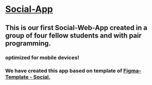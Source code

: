 # [Social-App](https://social-app-ashy.vercel.app/)

## This is our first Social-Web-App created in a group of four fellow students and with pair programming. 
### optimized for mobile devices!
### We have created this app based on template of [Figma-Template - Social.](https://www.figma.com/community/file/1023650946727653842?preview=fullscreen)
